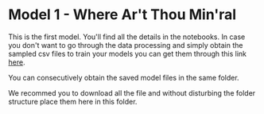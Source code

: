 # Model 1 - Where Ar't Thou Min'ral
This is the first model. You'll find all the details in the notebooks. In case you don't want to go through the data processing and simply obtain the sampled csv files to train your models you can get them through this link [here](https://drive.google.com/drive/folders/1v-fO4Uu_JS_uh0WmAMPuoWwWosJQVm3K?usp=sharing).

You can consecutively obtain the saved model files in the same folder.

We recommed you to download all the file and without disturbing the folder structure place them here in this folder.
